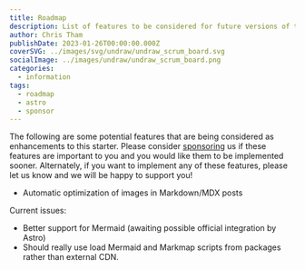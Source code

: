 ```yaml
---
title: Roadmap
description: List of features to be considered for future versions of this starter.
author: Chris Tham
publishDate: 2023-01-26T00:00:00.000Z
coverSVG: ../images/svg/undraw/undraw_scrum_board.svg
socialImage: ../images/undraw/undraw_scrum_board.png
categories:
  - information
tags:
  - roadmap
  - astro
  - sponsor
---
```


The following are some potential features that are being considered as enhancements to this starter. Please consider [sponsoring](https://github.com/sponsors/hellotham) us if these features are important to you and you would like them to be implemented sooner. Alternately, if you want to implement any of these features, please let us know and we will be happy to support you!

- Automatic optimization of images in Markdown/MDX posts

Current issues:

- Better support for Mermaid (awaiting possible official integration by Astro)
- Should really use load Mermaid and Markmap scripts from packages rather than external CDN.
